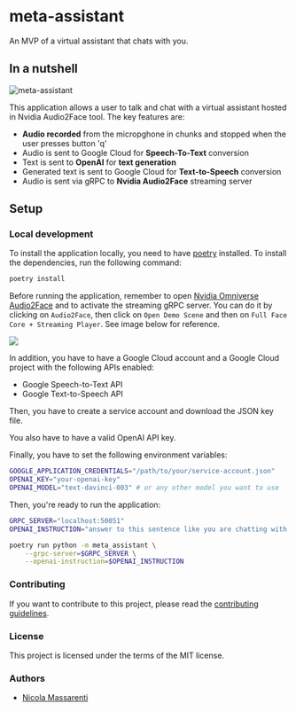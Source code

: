 # meta-assistant

An MVP of a virtual assistant that chats with you.

## In a nutshell

![meta-assistant](https://raw.githubusercontent.com/nicolamassarenti/meta-assistant/main/docs/head.gif)

This application allows a user to talk and chat with a virtual assistant hosted in Nvidia Audio2Face tool.
The key features are:
* **Audio recorded** from the micropghone in chunks and stopped when the user presses button 'q'
* Audio is sent to Google Cloud for **Speech-To-Text** conversion
* Text is sent to **OpenAI** for **text generation**
* Generated text is sent to Google Cloud for **Text-to-Speech** conversion
* Audio is sent via gRPC to **Nvidia Audio2Face** streaming server


## Setup
### Local development
To install the application locally, you need to have [poetry](python-poetry.org) installed. To install the dependencies, run the following command:
```bash
poetry install
```

Before running the application, remember to open [Nvidia Omniverse Audio2Face](https://developer.nvidia.com/omniverse-audio2face) 
and to activate the streaming gRPC server. You can do it by clicking on `Audio2Face`, then click on `Open Demo Scene` and then on 
`Full Face Core + Streaming Player`. See image below for reference.

![](https://raw.githubusercontent.com/nicolamassarenti/meta-assistant/main/docs/a2f-streaming-setup.png)

In addition, you have to have a Google Cloud account and a Google Cloud project with the following APIs enabled:
- Google Speech-to-Text API
- Google Text-to-Speech API

Then, you have to create a service account and download the JSON key file. 

You also have to have a valid OpenAI API key.

Finally, you have to set the following environment variables:
```bash
GOOGLE_APPLICATION_CREDENTIALS="/path/to/your/service-account.json"
OPENAI_KEY="your-openai-key"
OPENAI_MODEL="text-davinci-003" # or any other model you want to use
```

Then, you're ready to run the application:
```bash
GRPC_SERVER="localhost:50051"
OPENAI_INSTRUCTION="answer to this sentence like you are chatting with a friend"

poetry run python -m meta_assistant \
    --grpc-server=$GRPC_SERVER \
    --openai-instruction=$OPENAI_INSTRUCTION
```


### Contributing
If you want to contribute to this project, please read the [contributing guidelines](CONTRIBUTING.md).

### License
This project is licensed under the terms of the MIT license.

### Authors
* [Nicola Massarenti](nicolamassarenti.com)
